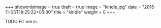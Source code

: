 +++
showonlyimage = true
draft = true
image = "kindle.jpg"
date = "2016-11-05T18:25:22+05:30"
title = "kindle"
weight = 0
+++

TODO Fill me in.

